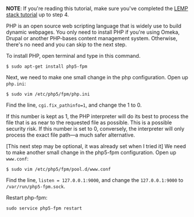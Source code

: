 **NOTE**: If you're reading this tutorial, make sure you've completed the [LEMP stack tutorial](https://github.com/HCDigitalScholarship/documentation/blob/master/lemp_stack.md) up to step 4.

PHP is an open source web scripting language that is widely use to build dynamic webpages. You only need to install PHP if you're using Omeka, Drupal or another PHP-bases content management system. Otherwise, there's no need and you can skip to the next step.

To install PHP, open terminal and type in this command.

```
$ sudo apt-get install php5-fpm
```

Next, we need to make one small change in the php configuration. Open up `php.ini`:

```
$ sudo vim /etc/php5/fpm/php.ini
```

Find the line, `cgi.fix_pathinfo=1`, and change the 1 to 0.

If this number is kept as 1, the PHP interpreter will do its best to process the file that is as near to the requested file as possible. This is a possible security risk. If this number is set to 0, conversely, the interpreter will only process the exact file path—a much safer alternative.

[This next step may be optional, it was already set when I tried it] We need to make another small change in the php5-fpm configuration. Open up `www.conf`:

```
$ sudo vim /etc/php5/fpm/pool.d/www.conf
```

Find the line, `listen = 127.0.0.1:9000`, and change the `127.0.0.1:9000` to `/var/run/php5-fpm.sock`. 

Restart php-fpm:

```
sudo service php5-fpm restart
```
